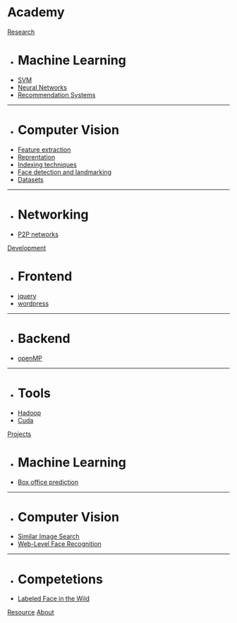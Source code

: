 # Academy

[Research]()

  * # Machine Learning
  * [SVM](ml/svm.md)
  * [Neural Networks](ml/nnet.md)
  * [Recommendation Systems](ml/recsys.md)
  - - - -
  * # Computer Vision
  * [Feature extraction](cv/features.md)
  * [Reprentation](cv/representation.md)
  * [Indexing techniques](cv/indexes.md)
  * [Face detection and landmarking](cv/face.md)
  * [Datasets](cv/datasets.md)
  - - - -
  * # Networking
  * [P2P networks](networking/p2p.md)

[Development]()

  * # Frontend
  * [jquery](dev/jquery.md)
  * [wordpress](dev/wordpress.md)
  - - - -
  * # Backend
  * [openMP](dev/openMP.md)
  - - - -
  * # Tools
  * [Hadoop](dev/hadoop.md)
  * [Cuda](dev/cuda.md)

[Projects]()

  * # Machine Learning
  * [Box office prediction](project/boxoffice.md)
  - - - -
  * # Computer Vision
  * [Similar Image Search](project/sise.md)
  * [Web-Level Face Recognition](project/welfare.md)
  - - - -
  * # Competetions
  * [Labeled Face in the Wild](project/lfw.md)

[Resource](resource.md)
[About](about.md)
